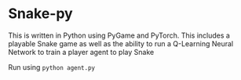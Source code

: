 # Snake-py
 
This is written in Python using PyGame and PyTorch. This includes a playable Snake game as well as the ability to run a Q-Learning Neural Network to train a player agent to play Snake

Run using ```python agent.py```
